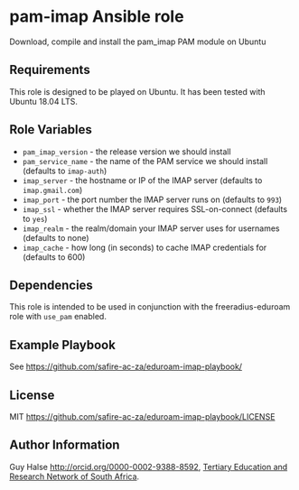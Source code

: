 pam-imap Ansible role
=====================

Download, compile and install the pam_imap PAM module on Ubuntu

Requirements
------------

This role is designed to be played on Ubuntu. It has been tested with Ubuntu 18.04 LTS.

Role Variables
--------------

 * `pam_imap_version` - the release version we should install
 * `pam_service_name` - the name of the PAM service we should install (defaults to `imap-auth`)
 * `imap_server` - the hostname or IP of the IMAP server (defaults to `imap.gmail.com`)
 * `imap_port` - the port number the IMAP server runs on (defaults to `993`)
 * `imap_ssl` - whether the IMAP server requires SSL-on-connect (defaults to `yes`)
 * `imap_realm` - the realm/domain your IMAP server uses for usernames (defaults to none)
 * `imap_cache` - how long (in seconds) to cache IMAP credentials for (defaults to 600)

Dependencies
------------

This role is intended to be used in conjunction with the freeradius-eduroam role with `use_pam` enabled.

Example Playbook
----------------

See <https://github.com/safire-ac-za/eduroam-imap-playbook/>

License
-------

MIT <https://github.com/safire-ac-za/eduroam-imap-playbook/LICENSE>

Author Information
------------------

Guy Halse <http://orcid.org/0000-0002-9388-8592>,
[Tertiary Education and Research Network of South Africa](http://www.tenet.ac.za/).
